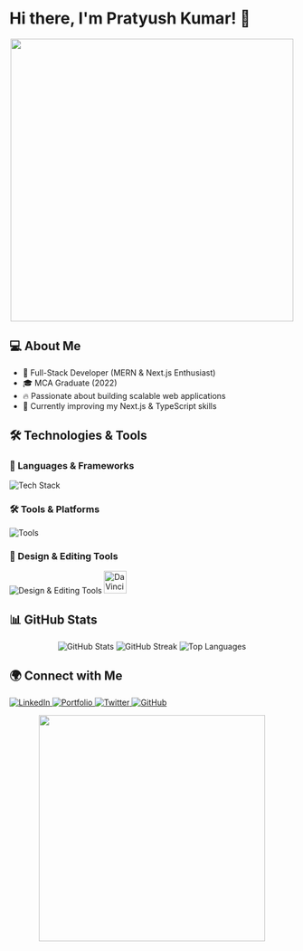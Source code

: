 # Hi there, I'm Pratyush Kumar! 👋

<p align="center">
  <img src="https://user-images.githubusercontent.com/74038190/212748845-2b64c44d-a5bf-4fd3-b90e-03f7661600a8.gif" width="500"/>
</p>

## 💻 About Me
- 🚀 Full-Stack Developer (MERN & Next.js Enthusiast)
- 🎓 MCA Graduate (2022)
- 🔥 Passionate about building scalable web applications
- 🌱 Currently improving my Next.js & TypeScript skills

## 🛠️ Technologies & Tools

### 🚀 Languages & Frameworks
<p align="left">
  <img src="https://skillicons.dev/icons?i=js,ts,react,nextjs,nodejs,express,mongodb,redux,mysql,postgres,c,cpp,java,python" alt="Tech Stack" />
</p>

### 🛠️ Tools & Platforms
<p align="left">
  <img src="https://skillicons.dev/icons?i=git,github,docker,postman,vscode" alt="Tools" />
</p>

### 🎨 Design & Editing Tools
<p align="left">
  <img src="https://skillicons.dev/icons?i=figma,ai,ps" alt="Design & Editing Tools" />
  <img src="https://upload.wikimedia.org/wikipedia/commons/3/3f/DaVinci_Resolve_17_logo.svg" width="40" height="40" alt="DaVinci Resolve"/>
</p>

## 📊 GitHub Stats
<p align="center">
  <img src="https://github-readme-stats.vercel.app/api?username=Pratyush-Kumar&show_icons=true&theme=radical" alt="GitHub Stats"/>
  <img src="https://github-readme-streak-stats.herokuapp.com/?user=Pratyush-Kumar&theme=radical" alt="GitHub Streak"/>
  <img src="https://github-readme-stats.vercel.app/api/top-langs/?username=Pratyush-Kumar&layout=compact&theme=radical" alt="Top Languages"/>
</p>

## 🌍 Connect with Me
<p align="left">
  <a href="https://www.linkedin.com/in/pratyush-kumar">
    <img src="https://skillicons.dev/icons?i=linkedin" alt="LinkedIn"/>
  </a>
  <a href="https://pratyush.dev">
    <img src="https://skillicons.dev/icons?i=devto" alt="Portfolio"/>
  </a>
  <a href="https://twitter.com/pratyushdev">
    <img src="https://skillicons.dev/icons?i=twitter" alt="Twitter"/>
  </a>
  <a href="https://github.com/Pratyush-Kumar">
    <img src="https://skillicons.dev/icons?i=github" alt="GitHub"/>
  </a>
</p>

<p align="center">
  <img src="https://raw.githubusercontent.com/abhisheknaiidu/abhisheknaiidu/master/code.gif" width="400"/>
</p>

